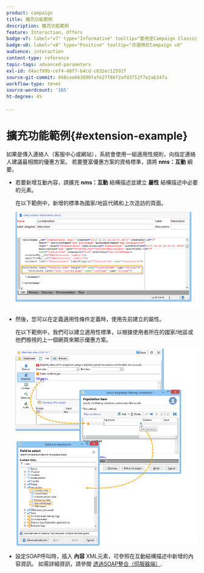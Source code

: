 ```yaml
---
product: campaign
title: 擴充功能範例
description: 擴充功能範例
feature: Interaction, Offers
badge-v7: label="v7" type="Informative" tooltip="套用至Campaign Classic v7"
badge-v8: label="v8" type="Positive" tooltip="亦適用於Campaign v8"
audience: interaction
content-type: reference
topic-tags: advanced-parameters
exl-id: d4acf99b-cef4-48f7-b4cd-c032ec12592f
source-git-commit: 668cee663890fafe27f86f2afd3752f7e2ab347a
workflow-type: tm+mt
source-wordcount: '165'
ht-degree: 4%

---
```


# 擴充功能範例{#extension-example}



如果是傳入連絡人（客服中心或網站），系統會使用一組適用性規則，向指定連絡人建議最相關的優惠方案。 若要豐富優惠方案的資格標準，請將 **nms：互動** 綱要。

* 若要新增互動內容，請擴充 **nms：互動** 結構描述並建立 **屬性** 結構描述中必要的元素。

  在以下範例中，新增的標準為國家/地區代碼和上次造訪的頁面。

  ![](assets/s_ncs_configuration_offer_schemas.png)

* 然後，您可以在定義適用性條件定義時，使用先前建立的屬性。

  在以下範例中，我們可以建立適用性標準，以根據使用者所在的國家/地區或他們檢視的上一個網頁來顯示優惠方案。

  ![](assets/s_ncs_configuration_offer_context.png)

* 設定SOAP呼叫時，插入 **內容** XML元素，可參照在互動結構描述中新增的內容資訊。 如需詳細資訊，請參閱 [透過SOAP整合（伺服器端）](../../interaction/using/integration-via-soap-server-side.md).
